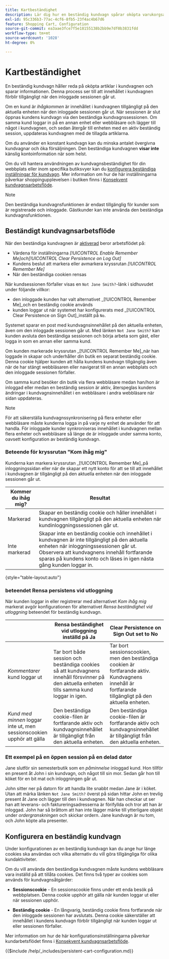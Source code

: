 ```yaml
---
title: Kartbeständighet
description: Lär dig hur en beständig kundvagn spårar oköpta varukorgsartiklar och sparar informationen för kundens nästa besök.
exl-id: 95c336b3-77ac-4cf6-8fb5-23f4ac4b67d6
feature: Shopping Cart, Configuration
source-git-commit: ea3aae3fce7f5e18155138b2bb9e7df0b3831fdd
workflow-type: tm+mt
source-wordcount: '1028'
ht-degree: 0%

---
```


# Kartbeständighet

En beständig kundvagn håller reda på oköpta artiklar i kundvagnen och sparar informationen. Denna process ser till att innehållet i kundvagnen förblir tillgängligt när den inloggade sessionen går ut.

Om en kund är _ihågkommen_ är innehållet i kundvagnen tillgängligt på den aktuella enheten när den inloggade sessionen går ut. När sessionen är slut öppnas kundens kundvagn via den beständiga kundvagnssessionen. Om samma kund loggar in på en annan enhet eller webbläsare och lägger till något i kundvagnen, och sedan återgår till enheten med en aktiv beständig session, uppdateras kundvagnen med de tillagda artiklarna.

Om du använder en konstant kundvagn kan du minska antalet övergivna kundvagnar och öka försäljningen. Den beständiga kundvagnen **visar inte** känslig kontoinformation när som helst.

Om du vill hantera användningen av kundvagnsbeständighet för din webbplats eller inom specifika butiksvyer kan du [konfigurera beständiga inställningar för kundvagn](#configure-a-persistent-cart). Mer information om hur de här inställningarna påverkar shoppingupplevelsen i butiken finns i [Konsekvent kundvagnsarbetsflöde](#persistent-cart-workflow).

>[!NOTE]
>
>Den beständiga kundvagnsfunktionen är endast tillgänglig för kunder som är registrerade och inloggade. Gästkunder kan inte använda den beständiga kundvagnsfunktionen.

## Beständigt kundvagnsarbetsflöde

När den beständiga kundvagnen är [aktiverad](#configure-a-persistent-cart) beror arbetsflödet på:

- Värdena för inställningarna _[!UICONTROL Enable Remember Me]_och_[!UICONTROL Clear Persistence on Log Out]_
- Kundens beslut att markera eller avmarkera kryssrutan _[!UICONTROL Remember Me]_
- När den beständiga cookien rensas

När kundsessionen förfaller visas en `Not Jane Smith?`-länk i sidhuvudet under följande villkor:
- den inloggade kunden har valt alternativet _[!UICONTROL Remember Me]_och en beständig cookie används
- kunden loggar ut när systemet har konfigurerats med _[!UICONTROL Clear Persistence on Sign Out]_inställt på `No`.

Systemet sparar en post med kundvagnsinnehållet på den aktuella enheten, även om den inloggade sessionen går ut. Med länken `Not Jane Smith?` kan kunden avsluta den beständiga sessionen och börja arbeta som gäst, eller logga in som en annan eller samma kund.

Om kunden markerade kryssrutan _[!UICONTROL Remember Me]_när han loggade in skapar och underhåller din butik en separat beständig cookie. Denna cookie hjälper kunden att hålla kundens kundvagn tillgänglig även när de har stängt webbläsaren eller navigerat till en annan webbplats och den inloggade sessionen förfaller.

Om samma kund besöker din butik via flera webbläsare medan han/hon är inloggad eller medan en beständig session är aktiv, återspeglas kundens ändringar i kundvagnsinnehållet i en webbläsare i andra webbläsare när sidan uppdateras.

>[!NOTE]
>
>För att säkerställa kundvagnssynkronisering på flera enheter eller webbläsare måste kunderna logga in på varje ny enhet de använder för att handla. För inloggade kunder synkroniseras innehållet i kundvagnen mellan flera enheter och webbläsare så länge de är inloggade under samma konto, oavsett konfiguration av beständig kundvagn.

### Beteende för kryssrutan &quot;Kom ihåg mig&quot;

Kunderna kan markera kryssrutan _[!UICONTROL Remember Me]_på inloggningssidan eller när de skapar ett nytt konto för att se till att innehållet i kundvagnen är tillgängligt på den aktuella enheten när den inloggade sessionen går ut.

| Kommer du ihåg mig? | Resultat |
| ------------ |  ------ |
| Markerad | Skapar en beständig cookie och håller innehållet i kundvagnen tillgängligt på den aktuella enheten när kundinloggningssessionen går ut. |
| Inte markerad | Skapar inte en beständig cookie och innehållet i kundvagnen är inte tillgängligt på den aktuella enheten när inloggningssessionen går ut. Observera att kundvagnens innehåll fortfarande sparas på kundens konto och läses in igen nästa gång kunden loggar in. |

{style="table-layout:auto"}

### beteendet Rensa persistens vid utloggning

När kunden loggar in eller registrerar med alternativet _Kom ihåg mig_ markerat avgör konfigurationen för alternativet _Rensa beständighet vid utloggning_ beteendet för beständig kundvagn.

|  | Rensa beständighet vid utloggning inställd på Ja | Clear Persistence on Sign Out set to No |
| ------ | ------ | ------ |
| _Kommentarer_ kund loggar ut | Tar bort både session och beständiga cookies så att kundvagnens innehåll försvinner på den aktuella enheten tills samma kund loggar in igen. | Tar bort sessionscookien, men den beständiga cookien är fortfarande aktiv. Kundvagnens innehåll är fortfarande tillgängligt på den aktuella enheten. |
| _Kund med minnen_ loggar inte ut, men sessionscookien upphör att gälla | Den beständiga cookie-filen är fortfarande aktiv och kundvagnsinnehållet är tillgängligt från den aktuella enheten. | Den beständiga cookie-filen är fortfarande aktiv och kundvagnsinnehållet är tillgängligt från den aktuella enheten. |

### Ett exempel på en öppen session på en delad dator

Jane slutför sin semesterbutik som en _påminnelse_ inloggad kund. Hon tillför en present åt John i sin kundvagn, och något till sin mor. Sedan går hon till köket för en bit mat och inloggningen går ut.

John sitter ner på datorn för att handla lite snabbt medan Jane är i köket. Utan att märka länken `Not Jane Smith?` överst på sidan hittar John en trevlig present åt Jane och lägger till den i kundvagnen. När han checkar ut ser han att leverans- och faktureringsadresserna är förifyllda och tror att han är inloggad. John har så bråttom att han inte lägger märke till ytterligare objekt under _ordergranskningen_ och skickar ordern. Jane kundvagn är nu tom, och John köpte alla presenter.

## Konfigurera en beständig kundvagn

Under konfigurationen av en beständig kundvagn kan du ange hur länge cookies ska användas och vilka alternativ du vill göra tillgängliga för olika kundaktiviteter.

Om du vill använda den beständiga kundvagnen måste kundens webbläsare vara inställd på att tillåta cookies. Det finns två typer av cookies som används för kundvagnsåtgärder:

- **Sessionscookie** - En sessionscookie finns under ett enda besök på webbplatsen. Denna cookie upphör att gälla när kunden loggar ut eller när sessionen upphör.

- **Beständig cookie** - En långvarig, beständig cookie finns fortfarande när den inloggade sessionen har avslutats. Denna cookie säkerställer att innehållet i kundens kundvagn förblir tillgängligt när kunden loggar ut eller sessionen förfaller.

Mer information om hur de här konfigurationsinställningarna påverkar kundarbetsflödet finns i [Konsekvent kundvagnsarbetsflöde](#persistent-cart-workflow).

{{$include /help/_includes/persistent-cart-configuration.md}}
